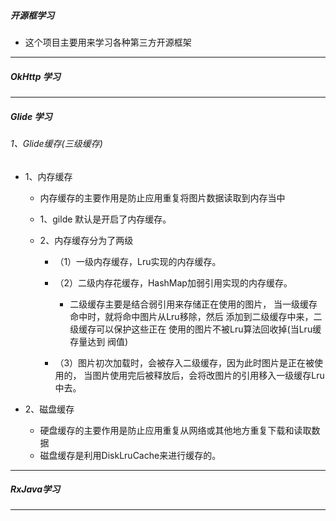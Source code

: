 ##### 开源框学习
* 这个项目主要用来学习各种第三方开源框架

---

##### OkHttp 学习

---


##### Glide 学习

###### 1、Glide缓存(三级缓存)
* 1、内存缓存
    * 内存缓存的主要作用是防止应用重复将图片数据读取到内存当中

    * 1、gilde 默认是开启了内存缓存。

    * 2、内存缓存分为了两级
        * （1）一级内存缓存，Lru实现的内存缓存。

        * （2）二级内存花缓存，HashMap加弱引用实现的内存缓存。
            * 二级缓存主要是结合弱引用来存储正在使用的图片，
            当一级缓存命中时，就将命中图片从Lru移除，然后
            添加到二级缓存中来，二级缓存可以保护这些正在
            使用的图片不被Lru算法回收掉(当Lru缓存量达到
            阀值)

        * （3）图片初次加载时，会被存入二级缓存，因为此时图片是正在被使用的，
        当图片使用完后被释放后，会将改图片的引用移入一级缓存Lru中去。

* 2、磁盘缓存
    * 硬盘缓存的主要作用是防止应用重复从网络或其他地方重复下载和读取数据
    * 磁盘缓存是利用DiskLruCache来进行缓存的。

---


##### RxJava学习

---